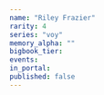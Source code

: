 ```yaml
---
name: "Riley Frazier"
rarity: 4
series: "voy"
memory_alpha: ""
bigbook_tier:
events:
in_portal:
published: false
---
```

